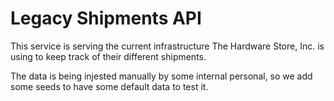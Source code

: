 # Legacy Shipments API

This service is serving the current infrastructure The Hardware Store, Inc. is using to keep track of their different shipments.

The data is being injested manually by some internal personal, so we add some seeds to have some default data to test it.
